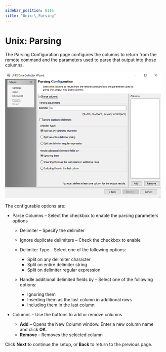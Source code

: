 ```yaml
---
sidebar_position: 6116
title: "Unix:\_Parsing"
---
```


# Unix: Parsing

The Parsing Configuration page configures the columns to return from the remote command and the parameters used to parse that output into those columns.

![Unix Data Collector Wizard Parsing Configuration page](../../../../../../../static/images/AccessAnalyzer_12.0/Content/Resources/Images/EnterpriseAuditor/Admin/DataCollector/Unix/Parsing.png "Unix Data Collector Wizard Parsing Configuration page")

The configurable options are:

* Parse Columns – Select the checkbox to enable the parsing parameters options

  * Delimiter – Specify the delimiter
  * Ignore duplicate delimiters – Check the checkbox to enable
  * Delimiter Type – Select one of the following options:

    * Split on any delimiter character
    * Split on entire delimiter string
    * Split on delimiter regular expression
  * Handle additional delimited fields by – Select one of the following options:

    * Ignoring them
    * Inserting them as the last column in additional rows
    * Including them in the last column
* Columns – Use the buttons to add or remove columns

  * **Add** – Opens the New Column window. Enter a new column name and click **OK**.
  * **Remove** – Removes the selected column

Click **Next** to continue the setup, or **Back** to return to the previous page.